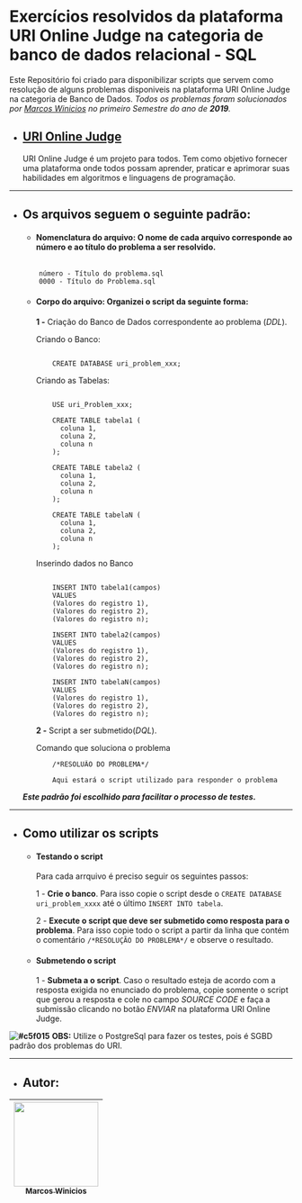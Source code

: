 # **Exercícios resolvidos da plataforma URI Online Judge na categoria de banco de dados relacional - SQL**



Este Repositório foi criado para disponibilizar scripts que servem como resolução de alguns problemas disponiveis na plataforma URI Online Judge na categoria de Banco de Dados.
_Todos os problemas foram solucionados por [Marcos Winicios](https://github.com/MarcosWinicios) no primeiro Semestre do ano de **2019**._

* ## [URI Online Judge](https://www.urionlinejudge.com.br/judge/pt/login)

  URI Online Judge é um projeto para todos. Tem como objetivo fornecer uma plataforma onde todos possam aprender, praticar e aprimorar suas habilidades em algoritmos e linguagens de programação.

---

* ##  Os arquivos seguem o seguinte padrão:
  - #### **Nomenclatura do arquivo:** O nome de cada arquivo corresponde ao número e ao título do problema a ser resolvido.
  ```
  
      número - Título do problema.sql 
      0000 - Título do Problema.sql
    ```
  -  #### **Corpo do arquivo:** Organizei o script da seguinte forma:
  
     **1 -** Criação do Banco de Dados correspondente ao problema (*DDL*).
  
        Criando o Banco:
        
      ```

          CREATE DATABASE uri_problem_xxx;
      ``` 
        Criando as Tabelas:

      ```

          USE uri_Problem_xxx;
          
          CREATE TABLE tabela1 (
            coluna 1,
            coluna 2,
            coluna n
          );
          
          CREATE TABLE tabela2 (
            coluna 1,
            coluna 2,
            coluna n
          );
          
          CREATE TABLE tabelaN (
            coluna 1,
            coluna 2,
            coluna n
          );
      ```
        Inserindo dados no Banco

      ```

          INSERT INTO tabela1(campos)
          VALUES
          (Valores do registro 1),
          (Valores do registro 2),
          (Valores do registro n);
          
          INSERT INTO tabela2(campos)
          VALUES
          (Valores do registro 1),
          (Valores do registro 2),
          (Valores do registro n);
          
          INSERT INTO tabelaN(campos)
          VALUES
          (Valores do registro 1),
          (Valores do registro 2),
          (Valores do registro n);
      ```
     **2 -** Script a ser submetido(*DQL*).
     
        Comando que soluciona o problema
          
      ```
          /*RESOLUÃO DO PROBLEMA*/
          
          Aqui estará o script utilizado para responder o problema
      ```
    
    *__Este padrão foi escolhido para facilitar o processo de testes.__* 
    
---
  
* ## Como utilizar os scripts

  * #### **Testando o script**
      Para cada arrquivo é preciso seguir os seguintes passos:
      
      1 - **Crie o banco**. Para isso copie o script desde o `CREATE DATABASE uri_problem_xxxx` até o último `INSERT INTO tabela`.
    
      2 -  **Execute o script que deve ser submetido como resposta para o problema**. Para isso copie todo o script a partir da linha que contém o comentário `/*RESOLUÇÃO DO PROBLEMA*/` e observe o resultado.
   
  * #### **Submetendo o script**

      1 -  **Submeta a o script**. Caso o resultado esteja de acordo com a resposta exigida no enunciado do problema, copie somente o script que gerou a resposta e cole no campo *SOURCE CODE* e faça a submissão clicando no botão *ENVIAR* na plataforma URI Online Judge.
   
  
 **![#c5f015](https://placehold.it/15/c5f015/000000?text=+)** **OBS:** 
  Utilize o PostgreSql para fazer os testes, pois é SGBD padrão dos problemas do URI.
  
---

* ## Autor:
| [<img src="https://avatars2.githubusercontent.com/u/49327237?s=460&u=3b9ac2cb488cf243d35c0753001d1f7250f7f474&v=4" width="150" height="150"><br><sub>Marcos Winicios</sub>](https://github.com/MarcosWinicios) |
| :---: |
